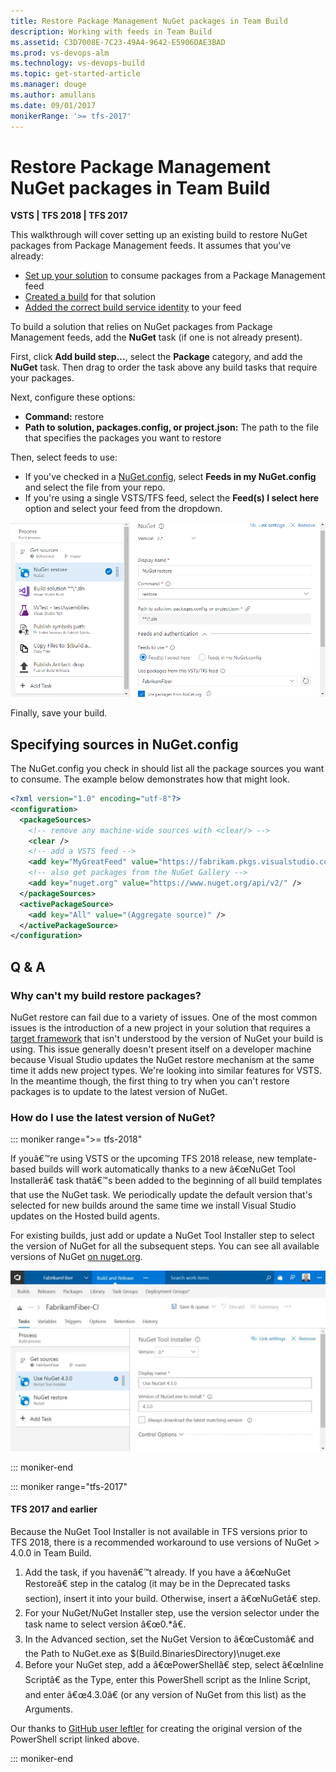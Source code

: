 ```yaml
---
title: Restore Package Management NuGet packages in Team Build
description: Working with feeds in Team Build
ms.assetid: C3D7008E-7C23-49A4-9642-E5906DAE3BAD
ms.prod: vs-devops-alm
ms.technology: vs-devops-build
ms.topic: get-started-article
ms.manager: douge
ms.author: amullans
ms.date: 09/01/2017
monikerRange: '>= tfs-2017'
---
```




# Restore Package Management NuGet packages in Team Build

**VSTS | TFS 2018 | TFS 2017**

This walkthrough will cover setting up an existing build to restore NuGet packages from Package Management feeds. It assumes that you've already:

- [Set up your solution](/vsts/package/nuget/consume) to consume packages from a Package Management feed
- [Created a build](/vsts/build-release/) for that solution
- [Added the correct build service identity](/vsts/package/feeds/common-identities) to your feed

To build a solution that relies on NuGet packages from Package Management feeds, add the **NuGet** task (if one is not already present). 

First, click **Add build step...**, select the **Package** category, and add the **NuGet** task. Then drag to order the task above any build tasks that require your packages. 

Next, configure these options:

- **Command:** restore
- **Path to solution, packages.config, or project.json:** The path to the file that specifies the packages you want to restore

Then, select feeds to use:

- If you've checked in a [NuGet.config](http://docs.nuget.org/Consume/NuGet-Config-File), select **Feeds in my NuGet.config** and select the file from your repo.
- If you're using a single VSTS/TFS feed, select the **Feed(s) I select here** option and select your feed from the dropdown.

![A screenshot of the NuGet step configured as outlined above](_img/restore-pkgs-on-build.png)

Finally, save your build.

## Specifying sources in NuGet.config

The NuGet.config you check in should list all the package sources you want to consume.
The example below demonstrates how that might look.

```xml
<?xml version="1.0" encoding="utf-8"?>
<configuration>
  <packageSources>
    <!-- remove any machine-wide sources with <clear/> -->
    <clear />
    <!-- add a VSTS feed -->
    <add key="MyGreatFeed" value="https://fabrikam.pkgs.visualstudio.com/DefaultCollection/_packaging/MyGreatFeed/nuget/v3/index.json" />
    <!-- also get packages from the NuGet Gallery -->
    <add key="nuget.org" value="https://www.nuget.org/api/v2/" />
  </packageSources>
  <activePackageSource>
    <add key="All" value="(Aggregate source)" />
  </activePackageSource>
</configuration>
```

## Q & A

### Why can't my build restore packages?

NuGet restore can fail due to a variety of issues. One of the most common issues is the introduction of a new project in your solution that requires a [target framework](https://docs.microsoft.com/en-us/nuget/schema/target-frameworks) that isn't understood by the version of NuGet your build is using. This issue generally doesn't present itself on a developer machine because Visual Studio updates the NuGet restore mechanism at the same time it adds new project types. We're looking into similar features for VSTS. In the meantime though, the first thing to try when you can't restore packages is to update to the latest version of NuGet.

### How do I use the latest version of NuGet?

::: moniker range=">= tfs-2018" 

If youâ€™re using VSTS or the upcoming TFS 2018 release, new template-based builds will work automatically thanks to a new â€œNuGet Tool Installerâ€ task thatâ€™s been added to the beginning of all build templates that use the NuGet task. We periodically update the default version that's selected for new builds around the same time we install Visual Studio updates on the Hosted build agents.

For existing builds, just add or update a NuGet Tool Installer step to select the version of NuGet for all the subsequent steps. You can see all available versions of NuGet [on nuget.org](https://dist.nuget.org/tools.json).

![Build with NuGet Tool Installer step](_img/nuget-tool-installer.jpg)

::: moniker-end 

::: moniker range="tfs-2017" 

#### TFS 2017 and earlier

Because the NuGet Tool Installer is not available in TFS versions prior to TFS 2018, there is a recommended workaround to use versions of NuGet > 4.0.0 in Team Build.

1. Add the task, if you havenâ€™t already. If you have a â€œNuGet Restoreâ€ step in the catalog (it may be in the Deprecated tasks section), insert it into your build. Otherwise, insert a â€œNuGetâ€ step.
1. For your NuGet/NuGet Installer step, use the version selector under the task name to select version â€œ0.*â€.
1. In the Advanced section, set the NuGet Version to â€œCustomâ€ and the Path to NuGet.exe as
$(Build.BinariesDirectory)\nuget.exe
1. Before your NuGet step, add a â€œPowerShellâ€ step, select â€œInline Scriptâ€ as the Type, enter this PowerShell script as the Inline Script, and enter â€œ4.3.0â€ (or any version of NuGet from this list) as the Arguments.

Our thanks to [GitHub user leftler](https://github.com/Microsoft/vsts-tasks/issues/3756#issuecomment-288185011) for creating the original version of the PowerShell script linked above.

::: moniker-end 
